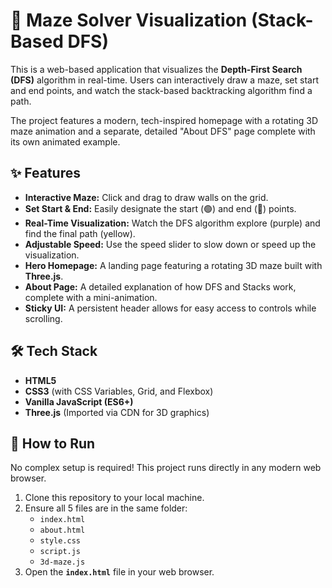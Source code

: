 # 🧭 Maze Solver Visualization (Stack-Based DFS)

This is a web-based application that visualizes the **Depth-First Search (DFS)** algorithm in real-time. Users can interactively draw a maze, set start and end points, and watch the stack-based backtracking algorithm find a path.

The project features a modern, tech-inspired homepage with a rotating 3D maze animation and a separate, detailed "About DFS" page complete with its own animated example.

## ✨ Features

* **Interactive Maze:** Click and drag to draw walls on the grid.
* **Set Start & End:** Easily designate the start (🟢) and end (🔴) points.
* **Real-Time Visualization:** Watch the DFS algorithm explore (purple) and find the final path (yellow).
* **Adjustable Speed:** Use the speed slider to slow down or speed up the visualization.
* **Hero Homepage:** A landing page featuring a rotating 3D maze built with **Three.js**.
* **About Page:** A detailed explanation of how DFS and Stacks work, complete with a mini-animation.
* **Sticky UI:** A persistent header allows for easy access to controls while scrolling.

## 🛠️ Tech Stack

* **HTML5**
* **CSS3** (with CSS Variables, Grid, and Flexbox)
* **Vanilla JavaScript (ES6+)**
* **Three.js** (Imported via CDN for 3D graphics)

## 🚀 How to Run

No complex setup is required! This project runs directly in any modern web browser.

1.  Clone this repository to your local machine.
2.  Ensure all 5 files are in the same folder:
    * `index.html`
    * `about.html`
    * `style.css`
    * `script.js`
    * `3d-maze.js`
3.  Open the **`index.html`** file in your web browser.